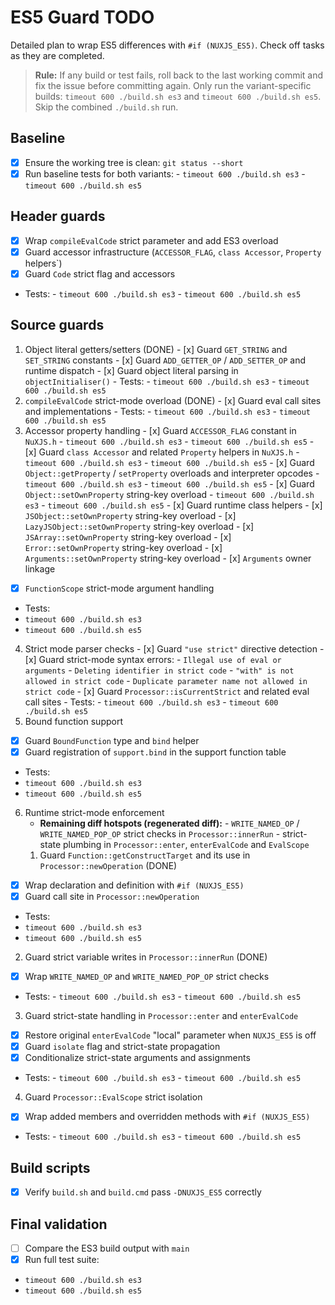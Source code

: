 # ES5 Guard TODO

Detailed plan to wrap ES5 differences with `#if (NUXJS_ES5)`. Check off tasks as they are completed.

> **Rule:** If any build or test fails, roll back to the last working commit and fix the issue before committing again.
> Only run the variant-specific builds: `timeout 600 ./build.sh es3` and `timeout 600 ./build.sh es5`.
> Skip the combined `./build.sh` run.

## Baseline
- [x] Ensure the working tree is clean: `git status --short`
- [x] Run baseline tests for both variants:
			- `timeout 600 ./build.sh es3`
			- `timeout 600 ./build.sh es5`

## Header guards
- [x] Wrap `compileEvalCode` strict parameter and add ES3 overload
- [x] Guard accessor infrastructure (`ACCESSOR_FLAG`, `class Accessor`, `Property` helpers`)
- [x] Guard `Code` strict flag and accessors
- Tests:
		- `timeout 600 ./build.sh es3`
		- `timeout 600 ./build.sh es5`

## Source guards
1. Object literal getters/setters (DONE)
		- [x] Guard `GET_STRING` and `SET_STRING` constants
		- [x] Guard `ADD_GETTER_OP` / `ADD_SETTER_OP` and runtime dispatch
		- [x] Guard object literal parsing in `objectInitialiser()`
		- Tests:
				- `timeout 600 ./build.sh es3`
				- `timeout 600 ./build.sh es5`
2. `compileEvalCode` strict-mode overload (DONE)
		- [x] Guard eval call sites and implementations
		- Tests:
				- `timeout 600 ./build.sh es3`
				- `timeout 600 ./build.sh es5`
3. Accessor property handling
				- [x] Guard `ACCESSOR_FLAG` constant in `NuXJS.h`
								- `timeout 600 ./build.sh es3`
								- `timeout 600 ./build.sh es5`
				- [x] Guard `class Accessor` and related `Property` helpers in `NuXJS.h`
								- `timeout 600 ./build.sh es3`
								- `timeout 600 ./build.sh es5`
				- [x] Guard `Object::getProperty` / `setProperty` overloads and interpreter opcodes
								- `timeout 600 ./build.sh es3`
								- `timeout 600 ./build.sh es5`
								- [x] Guard `Object::setOwnProperty` string-key overload
																- `timeout 600 ./build.sh es3`
																- `timeout 600 ./build.sh es5`
								- [x] Guard runtime class helpers
																- [x] `JSObject::setOwnProperty` string-key overload
																- [x] `LazyJSObject::setOwnProperty` string-key overload
																- [x] `JSArray::setOwnProperty` string-key overload
																- [x] `Error::setOwnProperty` string-key overload
																- [x] `Arguments::setOwnProperty` string-key overload
								- [x] `Arguments` owner linkage
- [x] `FunctionScope` strict-mode argument handling
- Tests:
- `timeout 600 ./build.sh es3`
- `timeout 600 ./build.sh es5`
4. Strict mode parser checks
								- [x] Guard `"use strict"` directive detection
								- [x] Guard strict-mode syntax errors:
																- `Illegal use of eval or arguments`
																- `Deleting identifier in strict code`
																- `"with" is not allowed in strict code`
																- `Duplicate parameter name not allowed in strict code`
								- [x] Guard `Processor::isCurrentStrict` and related eval call sites
								- Tests:
																- `timeout 600 ./build.sh es3`
																- `timeout 600 ./build.sh es5`
5. Bound function support
- [x] Guard `BoundFunction` type and `bind` helper
- [x] Guard registration of `support.bind` in the support function table
- Tests:
- `timeout 600 ./build.sh es3`
- `timeout 600 ./build.sh es5`
6. Runtime strict-mode enforcement
   - **Remaining diff hotspots (regenerated diff):**
							   - `WRITE_NAMED_OP` / `WRITE_NAMED_POP_OP` strict checks in `Processor::innerRun`
							   - strict-state plumbing in `Processor::enter`, `enterEvalCode` and `EvalScope`
   1. Guard `Function::getConstructTarget` and its use in `Processor::newOperation` (DONE)
- [x] Wrap declaration and definition with `#if (NUXJS_ES5)`
- [x] Guard call site in `Processor::newOperation`
- Tests:
- `timeout 600 ./build.sh es3`
- `timeout 600 ./build.sh es5`
2. Guard strict variable writes in `Processor::innerRun` (DONE)
- [x] Wrap `WRITE_NAMED_OP` and `WRITE_NAMED_POP_OP` strict checks
- Tests:
                                - `timeout 600 ./build.sh es3`
                                - `timeout 600 ./build.sh es5`
3. Guard strict-state handling in `Processor::enter` and `enterEvalCode`
- [x] Restore original `enterEvalCode` "local" parameter when `NUXJS_ES5` is off
- [x] Guard `isolate` flag and strict-state propagation
- [x] Conditionalize strict-state arguments and assignments
- Tests:
                                - `timeout 600 ./build.sh es3`
                                - `timeout 600 ./build.sh es5`
4. Guard `Processor::EvalScope` strict isolation
- [x] Wrap added members and overridden methods with `#if (NUXJS_ES5)`
- Tests:
                                - `timeout 600 ./build.sh es3`
                                - `timeout 600 ./build.sh es5`
## Build scripts
- [x] Verify `build.sh` and `build.cmd` pass `-DNUXJS_ES5` correctly

## Final validation
- [ ] Compare the ES3 build output with `main`
- [x] Run full test suite:
- `timeout 600 ./build.sh es3`
- `timeout 600 ./build.sh es5`
